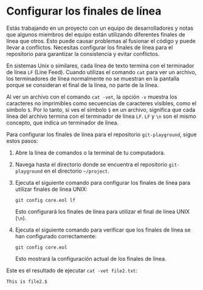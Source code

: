 # Configurar los finales de línea

Estás trabajando en un proyecto con un equipo de desarrolladores y notas que algunos miembros del equipo están utilizando diferentes finales de línea que otros. Esto puede causar problemas al fusionar el código y puede llevar a conflictos. Necesitas configurar los finales de línea para el repositorio para garantizar la consistencia y evitar conflictos.

En sistemas Unix o similares, cada línea de texto termina con el terminador de línea `LF` (Line Feed). Cuando utilizas el comando `cat` para ver un archivo, los terminadores de línea normalmente no se muestran en la pantalla porque se consideran el final de la línea, no parte de la línea.

Al ver un archivo con el comando `cat -vet`, la opción `-v` muestra los caracteres no imprimibles como secuencias de caracteres visibles, como el símbolo `$`. Por lo tanto, si ves el símbolo `$` en un archivo, significa que cada línea del archivo termina con el terminador de línea `LF`. `LF` y `\n` son el mismo concepto, que indica un terminador de línea.

Para configurar los finales de línea para el repositorio `git-playground`, sigue estos pasos:

1. Abre la línea de comandos o la terminal de tu computadora.
2. Navega hasta el directorio donde se encuentra el repositorio `git-playground` en el directorio `~/project`.
3. Ejecuta el siguiente comando para configurar los finales de línea para utilizar finales de línea UNIX:

   ```shell
   git config core.eol lf
   ```

   Esto configurará los finales de línea para utilizar el final de línea UNIX (`\n`).

4. Ejecuta el siguiente comando para verificar que los finales de línea se han configurado correctamente:

   ```shell
   git config core.eol
   ```

   Esto mostrará la configuración actual de los finales de línea.

Este es el resultado de ejecutar `cat -vet file2.txt`:

```shell
This is file2.$
```
